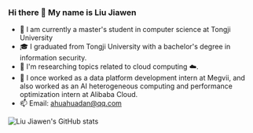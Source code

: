 ### Hi there 👋 My name is Liu Jiawen 

- 🔭 I am currently a master's student in computer science at Tongji University
- 🎓 I graduated from Tongji University with a bachelor's degree in information security.
- 🌱 I'm researching topics related to cloud computing ☁️.
- 💼 I once worked as a data platform development intern at Megvii, and also worked as an AI heterogeneous computing and performance optimization intern at Alibaba Cloud.
- 📫 Email: ahuahuadan@qq.com

![Liu Jiawen's GitHub stats](https://github-readme-stats.vercel.app/api?username=slipegg&title_color=10&text_color=777&count_private=true&show_icons=true&hide=contribs,issues)
